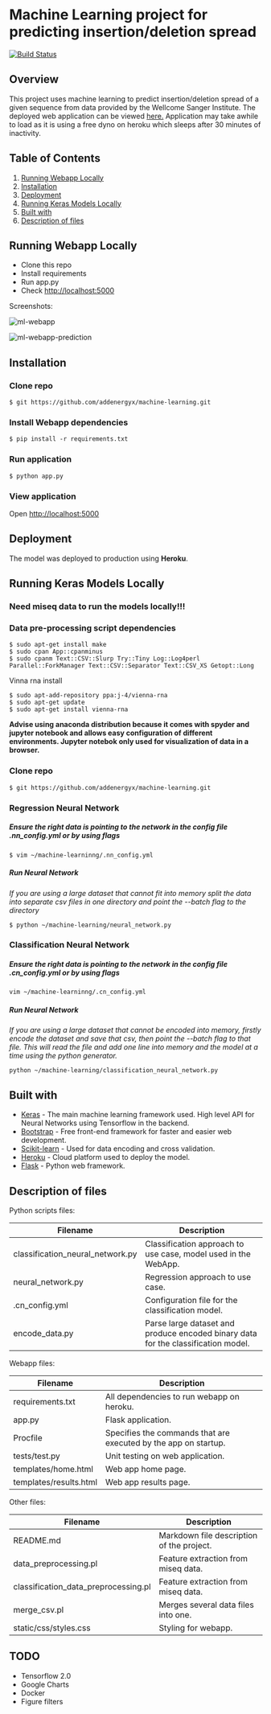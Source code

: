# Machine Learning project for predicting insertion/deletion spread

[![Build Status](https://travis-ci.com/addenergyx/machine-learning.svg?token=wy5brpF4p1m4f7GJqQcL&branch=master)](https://travis-ci.com/addenergyx/machine-learning)

## Overview

This project uses machine learning to predict insertion/deletion spread of a given sequence from data provided by the Wellcome Sanger Institute. The deployed web application can be viewed [here.](https://indel-app.herokuapp.com/) Application may take awhile to load as it is using a free dyno on heroku which sleeps after 30 minutes of inactivity.

## Table of Contents

 1. [Running Webapp Locally](#running-webapp-locally)
 2. [Installation](#installation)
 3. [Deployment](#deployment)
 4. [Running Keras Models Locally](#running-keras-models-locally)
 5. [Built with](#built-with)
 6. [Description of files](#description-of-files)

## Running Webapp Locally
* Clone this repo
* Install requirements
* Run app.py
* Check  [http://localhost:5000](http://localhost:5000/)


Screenshots:

![ml-webapp](https://user-images.githubusercontent.com/22744727/55635730-5483c980-57b9-11e9-83bf-98dff6719d80.jpg)

![ml-webapp-prediction](https://user-images.githubusercontent.com/22744727/55635819-85fc9500-57b9-11e9-899a-7a5fd4cae6fe.jpg)

## Installation

### Clone repo
```shell
$ git https://github.com/addenergyx/machine-learning.git
```
### Install Webapp dependencies
```shell
$ pip install -r requirements.txt
```
### Run application
```shell
$ python app.py
```
### View application
Open [http://localhost:5000](http://localhost:5000/)

## Deployment
The model was deployed to production using **Heroku**. 

## Running Keras Models Locally
### **Need miseq data to run the models locally!!!**

### Data pre-processing script dependencies
```shell
$ sudo apt-get install make
$ sudo cpan App::cpanminus 
$ sudo cpanm Text::CSV::Slurp Try::Tiny Log::Log4perl Parallel::ForkManager Text::CSV::Separator Text::CSV_XS Getopt::Long
```

Vinna rna install
```shell
$ sudo apt-add-repository ppa:j-4/vienna-rna
$ sudo apt-get update
$ sudo apt-get install vienna-rna
```

**Advise using anaconda distribution because it comes with spyder and jupyter notebook and allows easy configuration of different environments. Jupyter notebok only used for visualization of data in a browser.**

### Clone repo
```shell
$ git https://github.com/addenergyx/machine-learning.git
```

### Regression Neural Network

##### Ensure the right data is pointing to the network in the config file .nn_config.yml or by using flags
```shell
$ vim ~/machine-learninng/.nn_config.yml
```
##### Run Neural Network
_If you are using a large dataset that cannot fit into memory split the data into separate csv files in one directory and point the --batch flag to the directory_
```shell
$ python ~/machine-learning/neural_network.py
```
### Classification Neural Network

##### Ensure the right data is pointing to the network in the config file .cn_config.yml or by using flags
```shell
vim ~/machine-learninng/.cn_config.yml
```
##### Run Neural Network
_If you are using a large dataset that cannot be encoded into memory, firstly encode the dataset and save that csv, then point the --batch flag to that file. This will read the file and add one line into memory and the model at a time using the python generator._
```shell
python ~/machine-learning/classification_neural_network.py
```
## Built with
* [Keras](https://keras.io/) - The main machine learning framework used. High level API for Neural Networks using Tensorflow in the backend.
* [Bootstrap](https://getbootstrap.com/) - Free front-end framework for faster and easier web development.
* [Scikit-learn](https://scikit-learn.org/stable/) - Used for data encoding and cross validation.
* [Heroku](https://www.heroku.com/) - Cloud platform used to deploy the model.
* [Flask](http://flask.pocoo.org/) - Python web framework.

## Description of files
Python scripts files:

|Filename|Description|
|--|--|
|classification_neural_network.py|Classification approach to use case, model used in the WebApp.|
|neural_network.py|Regression approach to use case.|
|.cn_config.yml|Configuration file for the classification model.|
|encode_data.py|Parse large dataset and produce encoded binary data for the classification model.|

Webapp files:

|Filename|Description|
|--|--|
|requirements.txt|All dependencies to run webapp on heroku.|
|app.py|Flask application.|
|Procfile|Specifies the commands that are executed by the app on startup.|
|tests/test.py|Unit testing on web application.|
|templates/home.html|Web app home page.|
|templates/results.html|Web app results page.|

Other files:

|Filename| Description |
|--|--|
|README.md|Markdown file description of the project.|
|data_preprocessing.pl|Feature extraction from miseq data.|
|classification_data_preprocessing.pl|Feature extraction from miseq data.|
|merge_csv.pl|Merges several data files into one.|
|static/css/styles.css|Styling for webapp.|

## TODO
* Tensorflow 2.0
* Google Charts
* Docker
* Figure filters
